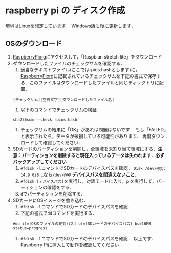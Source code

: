 # raspberry pi の ディスク作成
環境はLinuxを想定しています．
Windows版も後に更新します．
## OSのダウンロード
1. [RaspberryPiorg](https://www.raspberrypi.org/downloads/raspbian/)にアクセスして，「Raspbian stretch lite」をダウンロード
1. ダウンロードしたファイルのチェックサムを確認する．
    1. 適当なテキストファイル(ここではrpios.hashとします)に，[RaspberryPiorg](https://www.raspberrypi.org/downloads/raspbian/)に記載されているチェックサムを下記の書式で保存する．このファイルはダウンロードしたファイルと同じディレクトリに配置．
    ```
    [チェックサム][空白文字][ダウンロードしたファイル名]
    ```
    1. 以下のコマンドでチェックサムの検証
    ```
    sha256sum --check rpios.hash
    ```
    1. チェックサムの結果に「OK」があれば問題はないです．
    もし「FAILED」と表示されたら，データが破損している可能性があります．
    再度ダウンロードして確認してください．
1. SDカードのパーティションを削除し，全領域を未割り当て領域にする．__注意：パーティションを削除すると現在入っているデータは失われます．必ずバックアップしてください__
    1. `#fdisk -l`コマンドでSDカードのデバイスパスを確認．
    `Disk /dev/@@@: 14.9 GiB …`なら`/dev/@@@`
    __デバイスパスを間違えないこと．__
    1. `#fdisk [デバイスパス]`を実行し，対話モードに入り，`p` を実行して，パーティションの確認をする．
    1. `d`でパーティションを削除する．
1. SDカードにOSイメージを書き込む．
    1. `#fdisk -l`コマンドでSDカードのデバイスパスを確認．
    1. 下記の書式で`dd`コマンドを実行する．
    ```
    #dd if=[OSのファイルの絶対パス] of=[SDカードのデバイスパス] bs=16MB status=progress
    ```
    1. `#fdisk -l`コマンドでSDカードのデバイスパスを確認．
以上です．
Raspberry Piに挿入して動作を確認してください．
